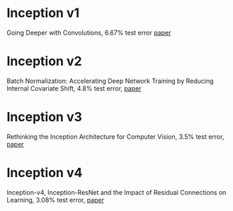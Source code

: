 # Inception v1
Going Deeper with Convolutions, 6.67% test error [paper](https://arxiv.org/pdf/1409.4842.pdf)

# Inception v2
Batch Normalization: Accelerating Deep Network Training by Reducing Internal Covariate Shift, 4.8% test error, [paper](https://arxiv.org/pdf/1502.03167.pdf)

# Inception v3
Rethinking the Inception Architecture for Computer Vision, 3.5% test error,  [paper](https://arxiv.org/pdf/1512.00567.pdf)

# Inception v4
Inception-v4, Inception-ResNet and the Impact of Residual Connections on Learning, 3.08% test error, [paper](https://arxiv.org/pdf/1602.07261.pdf)
